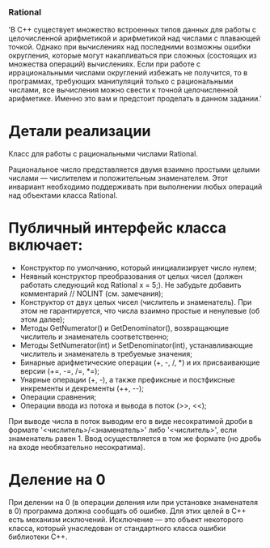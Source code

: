### Rational

'В C++ существует множество встроенных типов данных для работы с целочисленной арифметикой и арифметикой над числами с плавающей точкой. Однако при вычислениях над последними возможны ошибки округления, которые могут накапливаться при сложных (состоящих из множества операций) вычислениях. Если при работе с иррациональными числами округлений избежать не получится, то в программах, требующих манипуляций только с рациональными числами, все вычисления можно свести к точной целочисленной арифметике. Именно это вам и предстоит проделать в данном задании.'

# Детали реализации
Класс для работы с рациональными числами Rational.

Рациональное число представляется двумя взаимно простыми целыми числами — числителем и положительным знаменателем. Этот инвариант необходимо поддерживать при выполнении любых операций над объектами класса Rational.

# Публичный интерфейс класса включает:

- Конструктор по умолчанию, который инициализирует число нулем;
- Неявный конструктор преобразования от целых чисел (должен работать следующий код Rational x = 5;). Не забудьте добавить комментарий // NOLINT (см. замечания);
- Конструктор от двух целых чисел (числитель и знаменатель). При этом не гарантируется, что числа взаимно простые и ненулевые (об этом далее);
- Методы GetNumerator() и GetDenominator(), возвращающие числитель и знаменатель соответственно;
- Методы SetNumerator(int) и SetDenominator(int), устанавливающие числитель и знаменатель в требуемые значения;
- Бинарные арифметические операции (+, -, /, *) и их присваивающие версии (+=, -=, /=, *=);
- Унарные операции (+, -), а также префиксные и постфиксные инкременты и декременты (++, --);
- Операции сравнения;
- Операции ввода из потока и вывода в поток (>>, <<);

При выводе числа в поток выводим его в виде несократимой дроби в формате '<числитель>/<знаменатель>' либо '<числитель>', если знаменатель равен 1. Ввод осуществляется в том же формате (но дробь на входе необязательно несократима).

# Деление на 0

При делении на 0 (в операции деления или при установке знаменателя в 0) программа должна сообщать об ошибке. Для этих целей в C++ есть механизм исключений. Исключение — это объект некоторого класса, который унаследован от стандартного класса ошибки библиотеки C++.
